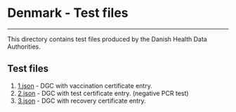 # Denmark  - Test files

---

This directory contains test files produced by the Danish Health Data Authorities. 

## Test files

1. [1.json](2DCode/raw/1.json) - DGC with vaccination certificate entry.
2. [2.json](2DCode/raw/2.json) - DGC with test certificate entry. (negative PCR test)
3. [3.json](2DCode/raw/3.json) - DGC with recovery certificate entry.
